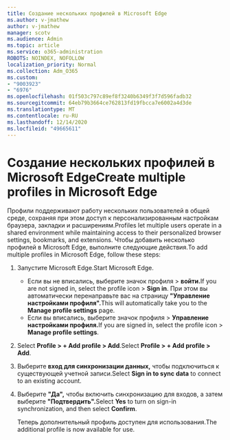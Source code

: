 ```yaml
---
title: Создание нескольких профилей в Microsoft Edge
ms.author: v-jmathew
author: v-jmathew
manager: scotv
ms.audience: Admin
ms.topic: article
ms.service: o365-administration
ROBOTS: NOINDEX, NOFOLLOW
localization_priority: Normal
ms.collection: Adm_O365
ms.custom:
- "9003923"
- "6976"
ms.openlocfilehash: 01f503c797c89ef8f3240b6349f3f7d596fadb32
ms.sourcegitcommit: 64eb79b3664ce762813fd19fbcca7e6002a4d3de
ms.translationtype: MT
ms.contentlocale: ru-RU
ms.lasthandoff: 12/14/2020
ms.locfileid: "49665611"
---
```

# <a name="create-multiple-profiles-in-microsoft-edge"></a><span data-ttu-id="10b4a-102">Создание нескольких профилей в Microsoft Edge</span><span class="sxs-lookup"><span data-stu-id="10b4a-102">Create multiple profiles in Microsoft Edge</span></span>

<span data-ttu-id="10b4a-103">Профили поддерживают работу нескольких пользователей в общей среде, сохраняя при этом доступ к персонализированным настройкам браузера, закладки и расширениям.</span><span class="sxs-lookup"><span data-stu-id="10b4a-103">Profiles let multiple users operate in a shared environment while maintaining access to their personalized browser settings, bookmarks, and extensions.</span></span> <span data-ttu-id="10b4a-104">Чтобы добавить несколько профилей в Microsoft Edge, выполните следующие действия.</span><span class="sxs-lookup"><span data-stu-id="10b4a-104">To add multiple profiles in Microsoft Edge, follow these steps:</span></span>

1. <span data-ttu-id="10b4a-105">Запустите Microsoft Edge.</span><span class="sxs-lookup"><span data-stu-id="10b4a-105">Start Microsoft Edge.</span></span>
    - <span data-ttu-id="10b4a-106">Если вы не вписались, выберите значок профиля > **войти.**</span><span class="sxs-lookup"><span data-stu-id="10b4a-106">If you are not signed in, select the profile icon > **Sign in**.</span></span> <span data-ttu-id="10b4a-107">При этом вы автоматически перенаправьте вас на страницу **"Управление настройками профиля".**</span><span class="sxs-lookup"><span data-stu-id="10b4a-107">This will automatically take you to the **Manage profile settings** page.</span></span>
    - <span data-ttu-id="10b4a-108">Если вы вписались, выберите значок профиля > **Управление настройками профиля.**</span><span class="sxs-lookup"><span data-stu-id="10b4a-108">If you are signed in, select the profile icon > **Manage profile settings**.</span></span>
2. <span data-ttu-id="10b4a-109">Select **Profile > + Add profile > Add**.</span><span class="sxs-lookup"><span data-stu-id="10b4a-109">Select **Profile > + Add profile > Add**.</span></span>
3. <span data-ttu-id="10b4a-110">Выберите **вход для синхронизации данных,** чтобы подключиться к существующей учетной записи.</span><span class="sxs-lookup"><span data-stu-id="10b4a-110">Select **Sign in to sync data** to connect to an existing account.</span></span>
4. <span data-ttu-id="10b4a-111">Выберите **"Да",** чтобы включить синхронизацию для входов, а затем выберите **"Подтвердить".**</span><span class="sxs-lookup"><span data-stu-id="10b4a-111">Select **Yes** to turn on sign-in synchronization, and then select **Confirm**.</span></span>

    <span data-ttu-id="10b4a-112">Теперь дополнительный профиль доступен для использования.</span><span class="sxs-lookup"><span data-stu-id="10b4a-112">The additional profile is now available for use.</span></span>
